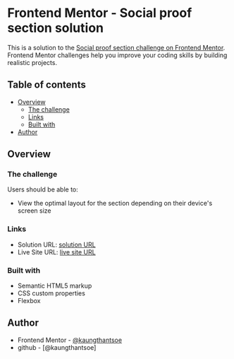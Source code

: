 # Frontend Mentor - Social proof section solution

This is a solution to the [Social proof section challenge on Frontend Mentor](https://www.frontendmentor.io/challenges/social-proof-section-6e0qTv_bA). Frontend Mentor challenges help you improve your coding skills by building realistic projects. 

## Table of contents

- [Overview](#overview)
  - [The challenge](#the-challenge)
  - [Links](#links)
  - [Built with](#built-with)
- [Author](#author)


## Overview

### The challenge

Users should be able to:

- View the optimal layout for the section depending on their device's screen size

### Links

- Solution URL: [ solution URL ](https://your-solution-url.com)
- Live Site URL: [ live site URL ](https://your-live-site-url.com)


### Built with

- Semantic HTML5 markup
- CSS custom properties
- Flexbox



## Author
- Frontend Mentor - [@kaungthantsoe](https://www.frontendmentor.io/profile/yourusername)
- github - [@kaungthantsoe]


